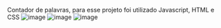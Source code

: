 Contador de palavras, para esse projeto foi utilizado Javascript, HTML e CSS 
![image](https://github.com/user-attachments/assets/ee49c0b0-9489-429e-8488-a37330156dcd)
![image](https://github.com/user-attachments/assets/9792a4a5-2c84-4d8e-b344-59ccb7458414)
![image](https://github.com/user-attachments/assets/84258e51-b8cc-4441-a775-5b11d4376ef5)
